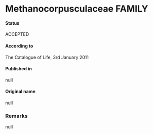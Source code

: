 # Methanocorpusculaceae FAMILY

#### Status
ACCEPTED

#### According to
The Catalogue of Life, 3rd January 2011

#### Published in
null

#### Original name
null

### Remarks
null